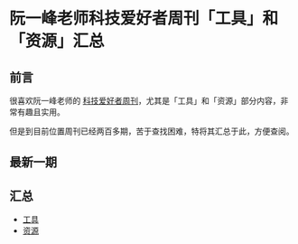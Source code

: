 # 阮一峰老师科技爱好者周刊「工具」和「资源」汇总

## 前言
很喜欢阮一峰老师的 [科技爱好者周刊](https://github.com/ruanyf/weekly)，尤其是「工具」和「资源」部分内容，非常有趣且实用。 

但是到目前位置周刊已经两百多期，苦于查找困难，特将其汇总于此，方便查阅。

## 最新一期
<!-- <currentVersion>218</currentVersion> -->
<!-- Begin -->


<!-- End -->

## 汇总
- [工具](doc/工具.md)
- [资源](doc/资源.md)

